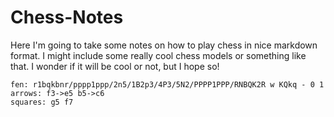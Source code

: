# Chess-Notes

Here I'm going to take some notes on how to play chess in nice markdown format.
I might include some really cool chess models or something like that.
I wonder if it will be cool or not, but I hope so!

```chess
fen: r1bqkbnr/pppp1ppp/2n5/1B2p3/4P3/5N2/PPPP1PPP/RNBQK2R w KQkq - 0 1
arrows: f3->e5 b5->c6
squares: g5 f7
```

